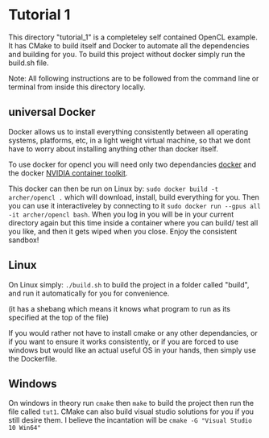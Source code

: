 # Tutorial 1

This directory "tutorial_1" is a completeley self contained OpenCL example. It has CMake to build itself and Docker to automate all the dependencies and building for you. To build this project without docker simply run the build.sh file.

Note: All following instructions are to be followed from the command line or terminal from inside this directory locally.

## universal Docker

Docker allows us to install everything consistently between all operating systems, platforms, etc, in a light weight virtual machine, so that we dont have to worry about installing anything other than docker itself.

To use docker for opencl you will need only two dependancies [docker](https://wiki.archlinux.org/index.php/Docker) and the docker [NVIDIA container toolkit](https://wiki.archlinux.org/index.php/Docker#With_NVIDIA_Container_Toolkit_(recommended)).

This docker can then be run on Linux by:
  ```sudo docker build -t archer/opencl .``` which will download, install, build everything for you. Then you can use it interactiveley by connecting to it ```sudo docker run --gpus all -it archer/opencl bash```. When you log in you will be in your current directory again but this time inside a container where you can build/ test all you like, and then it gets wiped when you close. Enjoy the consistent sandbox!

## Linux

On Linux simply: ```./build.sh``` to build the project in a folder called "build", and run it automatically for you for convenience.

(it has a shebang which means it knows what program to run as its specified at the top of the file)



If you would rather not have to install cmake or any other dependancies, or if you want to ensure it works consistently, or if you are forced to use windows but would like an actual useful OS in your hands, then simply use the Dockerfile.

## Windows

On windows in theory run ```cmake``` then ```make``` to build the project then run the file called ```tut1```. CMake can also build visual studio solutions for you if you still desire them. I believe the incantation will be ```cmake -G "Visual Studio 10 Win64"```
